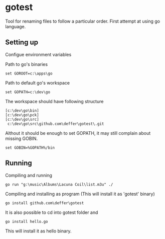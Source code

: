gotest
======

Tool for renaming files to follow a particular order. First attempt at using go language.

Setting up
-----------

Configue environment variables

Path to go's binaries

    set GOROOT=c:\apps\go

Path to default go's workspace
  
    set GOPATH=c:\dev\go
  
The workspace should have following structure

    [c:\dev\go\bin]
    [c:\dev\go\pck]
    [c:\dev\go\src]
     c:\dev\go\src\github.com\deffer\gotest\.git

Althout it should be enough to set GOPATH, it may still complain about missing GOBIN.

    set GOBIN=%GOPATH%/bin
  
Running
--------
Compiling and running

    go run "g:\music\Albums\Lacuna Coil\list.m3u" ./

Compiling and installing as program (This will install it as 'gotest' binary)

    go install github.com\deffer\gotest
    
It is also possible to cd into gotest folder and

    go install hello.go
    
This will install it as hello binary.

